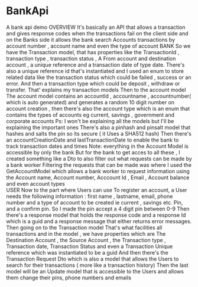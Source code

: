 # BankApi
A bank api demo 
OVERVIEW
It's basically an API that allows a transaction and gives response codes when the transactions fail on the client side and on the Banks side it allows the bank search Accounts transactions by account number , account name and even the type of account 
BANK
So we have the Transaction model, that has properties like the TransactionId , transaction type , transaction status , A From account and destination account , a unique reference and a transaction date of type date. There's also a unique reference id that's instantiated and I used an enum to store related data like the transaction status which could be failed , success or an error. 
And then a transaction type which could be deposit , withdraw or transfer. 
That' explains my transaction models 
Then to the account model
The account model contains an accountId , accountname , accountnumber( which is auto generated) and generates a random 10 digit number on account creation , then there's also the account type which is an enum that contains the types of accounts eg current, savings , government and corporate accounts 
Ps: I won't be explaining all the models but I'll be explaining the important ones 
There's also a pinhash and pinsalt model that hashes and salts the pin so its secure ( it Uses a SHA512 hash)
Then there's an accountCreationDate and lastTransactionDate to enable the bank to track transaction dates and times 
Note: everything in the Account Model is accessible by only the bank 
But for the bank to get acces to all these , I created something like a Dto to also filter out what requests can be made by a bank worker 
Filtering the requests that can be made was where I used the GetAccountModel which allows a bank worker to request information using the Account name, Account number, Acccount Id , Email , Account balance and even account types  
USER 
Now to the part where Users can use 
To register an account, a User needs the following information :
first name , lastname, email, phone number and a type of account to be created ie current , savings etc. Pin, and a confirm pin. 
So I made the pin accept a 4 digit pin between 0-9
Then there's a response model that holds the response code and a response Id which is a guid and a response message that either returns error messages. 
Then going on to the Transaction model 
That's what facilities all transactions and in the model , we have properties which are The Destination Account , the Source Account , the Transaction type , Transaction date, Transaction Status and even a Transaction Unique reference which was instantiated to be a guid 
And then there's the Transaction Request Dto which is also a model that allows the Users to search for their transactions ( more like a transaction history) 
Then the last model will be an Update model that is accessible to the Users and allows them change their pins, phone numbers and emails 
